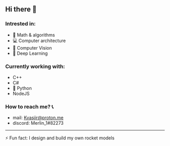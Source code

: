 ## Hi there 👋

### Intrested in:
- :abacus: Math & algorithms
- :computer: Computer architecture
- :movie_camera: Computer Vision
- :repeat: Deep Learning

### Currently working with:
- C++ 
- C#
- :snake: Python
- NodeJS

### How to reach me? 	:telephone_receiver:
- mail: Kvasjir@proton.me
- discord: Merlin_1#82273
<hr>
⚡ Fun fact: I design and build my own rocket models
